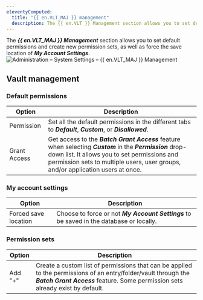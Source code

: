 ```yaml
---
eleventyComputed:
  title: "{{ en.VLT_MAJ }} management"
  description: The {{ en.VLT }} Management section allows you to set default permissions and create new permission sets, as well as force the save location of My Account Settings.
---
```

The ***{{ en.VLT_MAJ }} Management*** section allows you to set default permissions and create new permission sets, as well as force the save location of ***My Account Settings***.
![Administration – System Settings – {{ en.VLT_MAJ }} Management](https://cdnweb.devolutions.net/docs/docs_en_server_ServerOp2069.png)

## Vault management

### Default permissions
| Option       | Description                                                                                           |
|--------------|-------------------------------------------------------------------------------------------------------|
| Permission   | Set all the default permissions in the different tabs to ***Default***, ***Custom***, or ***Disallowed***. |
| Grant Access | Get access to the ***Batch Grant Access*** feature when selecting ***Custom*** in the ***Permission*** drop-down list. It allows you to set permissions and permission sets to multiple users, user groups, and/or application users at once. |

### My account settings
| Option               | Description                                                                              |
|----------------------|------------------------------------------------------------------------------------------|
| Forced save location | Choose to force or not ***My Account Settings*** to be saved in the database or locally. |

### Permission sets
| Option  | Description |
|---------|-------------|
| Add "+" | Create a custom list of permissions that can be applied to the permissions of an entry/folder/vault through the ***Batch Grant Access*** feature. Some permission sets already exist by default. |

